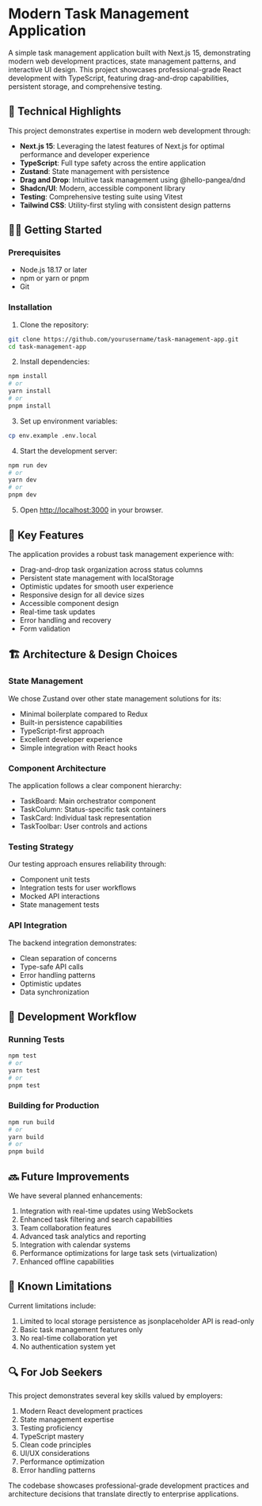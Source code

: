 # Modern Task Management Application

A simple task management application built with Next.js 15, demonstrating modern web development practices, state management patterns, and interactive UI design. This project showcases professional-grade React development with TypeScript, featuring drag-and-drop capabilities, persistent storage, and comprehensive testing.

## 🚀 Technical Highlights

This project demonstrates expertise in modern web development through:

- **Next.js 15**: Leveraging the latest features of Next.js for optimal performance and developer experience
- **TypeScript**: Full type safety across the entire application
- **Zustand**: State management with persistence
- **Drag and Drop**: Intuitive task management using @hello-pangea/dnd
- **Shadcn/UI**: Modern, accessible component library
- **Testing**: Comprehensive testing suite using Vitest
- **Tailwind CSS**: Utility-first styling with consistent design patterns

## 🏃‍♂️ Getting Started

### Prerequisites

- Node.js 18.17 or later
- npm or yarn or pnpm
- Git

### Installation

1. Clone the repository:

```bash
git clone https://github.com/yourusername/task-management-app.git
cd task-management-app
```

2. Install dependencies:

```bash
npm install
# or
yarn install
# or
pnpm install
```

3. Set up environment variables:

```bash
cp env.example .env.local
```

4. Start the development server:

```bash
npm run dev
# or
yarn dev
# or
pnpm dev
```

5. Open [http://localhost:3000](http://localhost:3000) in your browser.

## 🎯 Key Features

The application provides a robust task management experience with:

- Drag-and-drop task organization across status columns
- Persistent state management with localStorage
- Optimistic updates for smooth user experience
- Responsive design for all device sizes
- Accessible component design
- Real-time task updates
- Error handling and recovery
- Form validation

## 🏗 Architecture & Design Choices

### State Management

We chose Zustand over other state management solutions for its:

- Minimal boilerplate compared to Redux
- Built-in persistence capabilities
- TypeScript-first approach
- Excellent developer experience
- Simple integration with React hooks

### Component Architecture

The application follows a clear component hierarchy:

- TaskBoard: Main orchestrator component
- TaskColumn: Status-specific task containers
- TaskCard: Individual task representation
- TaskToolbar: User controls and actions

### Testing Strategy

Our testing approach ensures reliability through:

- Component unit tests
- Integration tests for user workflows
- Mocked API interactions
- State management tests

### API Integration

The backend integration demonstrates:

- Clean separation of concerns
- Type-safe API calls
- Error handling patterns
- Optimistic updates
- Data synchronization

## 🔄 Development Workflow

### Running Tests

```bash
npm test
# or
yarn test
# or
pnpm test
```

### Building for Production

```bash
npm run build
# or
yarn build
# or
pnpm build
```

## 🔜 Future Improvements

We have several planned enhancements:

1. Integration with real-time updates using WebSockets
2. Enhanced task filtering and search capabilities
3. Team collaboration features
4. Advanced task analytics and reporting
5. Integration with calendar systems
6. Performance optimizations for large task sets (virtualization)
7. Enhanced offline capabilities

## 🚧 Known Limitations

Current limitations include:

1. Limited to local storage persistence as jsonplaceholder API is read-only
2. Basic task management features only
3. No real-time collaboration yet
4. No authentication system yet

## 🔍 For Job Seekers

This project demonstrates several key skills valued by employers:

1. Modern React development practices
2. State management expertise
3. Testing proficiency
4. TypeScript mastery
5. Clean code principles
6. UI/UX considerations
7. Performance optimization
8. Error handling patterns

The codebase showcases professional-grade development practices and architecture decisions that translate directly to enterprise applications.
